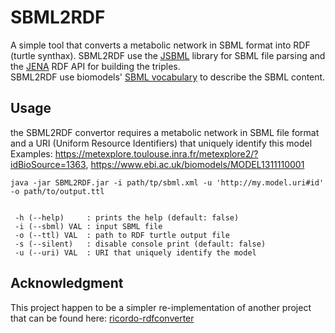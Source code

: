 # SBML2RDF

A simple tool that converts a metabolic network in SBML format into RDF (turtle synthax).
SBML2RDF use the [JSBML](http://sbml.org/Software/JSBML) library for SBML file parsing and the [JENA](https://jena.apache.org/documentation/rdf/index.html) RDF API for building the triples.  
SBML2RDF use biomodels' [SBML vocabulary](https://registry.identifiers.org/registry/biomodels.vocabulary) to describe the SBML content.

## Usage

the SBML2RDF convertor requires a metabolic network in SBML file format and a URI (Uniform Resource Identifiers) that uniquely identify this model
Examples: https://metexplore.toulouse.inra.fr/metexplore2/?idBioSource=1363, https://www.ebi.ac.uk/biomodels/MODEL1311110001

```
java -jar SBML2RDF.jar -i path/tp/sbml.xml -u 'http://my.model.uri#id' -o path/to/output.ttl


 -h (--help)     : prints the help (default: false)
 -i (--sbml) VAL : input SBML file
 -o (--ttl) VAL  : path to RDF turtle output file
 -s (--silent)   : disable console print (default: false)
 -u (--uri) VAL  : URI that uniquely identify the model
```

## Acknowledgment

This project happen to be a simpler re-implementation of another project that can be found here: [ricordo-rdfconverter](https://github.com/sarala/ricordo-rdfconverter)